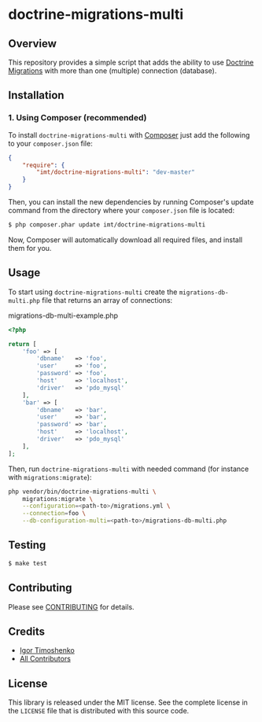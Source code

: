 # doctrine-migrations-multi #

## Overview ##

This repository provides a simple script that adds the ability to use
[Doctrine Migrations][1] with more than one (multiple) connection (database).

## Installation ##

### 1. Using Composer (recommended) ###

To install `doctrine-migrations-multi` with [Composer][2] just add the
following to your `composer.json` file:

```json
{
    "require": {
        "imt/doctrine-migrations-multi": "dev-master"
    }
}
```

Then, you can install the new dependencies by running Composer's update command
from the directory where your `composer.json` file is located:

```sh
$ php composer.phar update imt/doctrine-migrations-multi
```

Now, Composer will automatically download all required files, and install them
for you.

## Usage ##

To start using `doctrine-migrations-multi` create the
`migrations-db-multi.php` file that returns an array of connections:

migrations-db-multi-example.php
```php
<?php

return [
    'foo' => [
        'dbname'   => 'foo',
        'user'     => 'foo',
        'password' => 'foo',
        'host'     => 'localhost',
        'driver'   => 'pdo_mysql'
    ],
    'bar' => [
        'dbname'   => 'bar',
        'user'     => 'bar',
        'password' => 'bar',
        'host'     => 'localhost',
        'driver'   => 'pdo_mysql'
    ],
];
```

Then, run `doctrine-migrations-multi` with needed command (for instance with `migrations:migrate`):

```sh
php vendor/bin/doctrine-migrations-multi \
    migrations:migrate \
    --configuration=<path-to>/migrations.yml \
    --connection=foo \
    --db-configuration-multi=<path-to>/migrations-db-multi.php
```

## Testing

```sh
$ make test
```

## Contributing ##

Please see [CONTRIBUTING][3] for details.

## Credits

- [Igor Timoshenko][4]
- [All Contributors][5]

## License ##

This library is released under the MIT license. See the complete license in the
`LICENSE` file that is distributed with this source code.

[1]: https://github.com/doctrine/migrations
[2]: http://getcomposer.org
[3]: https://github.com/IgorTimoshenko/doctrine-migrations-multi/blob/master/CONTRIBUTING.md
[4]: https://github.com/IgorTimoshenko
[5]: https://github.com/IgorTimoshenko/doctrine-migrations-multi/graphs/contributors
